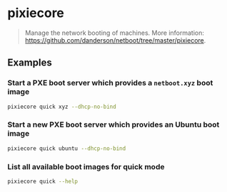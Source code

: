 # pixiecore

> Manage the network booting of machines. More information: <https://github.com/danderson/netboot/tree/master/pixiecore>.

## Examples

### Start a PXE boot server which provides a `netboot.xyz` boot image

```bash
pixiecore quick xyz --dhcp-no-bind
```

### Start a new PXE boot server which provides an Ubuntu boot image

```bash
pixiecore quick ubuntu --dhcp-no-bind
```

### List all available boot images for quick mode

```bash
pixiecore quick --help
```
